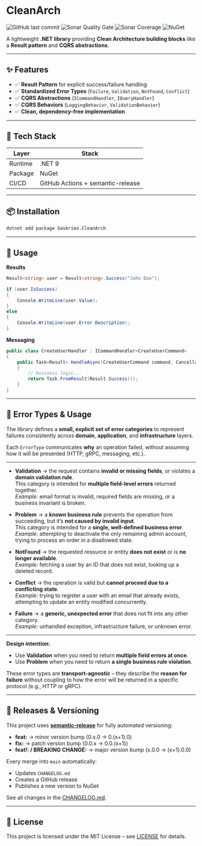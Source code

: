 # CleanArch

![GitHub last commit](https://img.shields.io/github/last-commit/gasbrieo/dotnet-cleanarch)
![Sonar Quality Gate](https://img.shields.io/sonar/quality_gate/gasbrieo_dotnet-cleanarch?server=https%3A%2F%2Fsonarcloud.io)
![Sonar Coverage](https://img.shields.io/sonar/coverage/gasbrieo_dotnet-cleanarch?server=https%3A%2F%2Fsonarcloud.io)
![NuGet](https://img.shields.io/nuget/v/Gasbrieo.CleanArch)

A lightweight **.NET library** providing **Clean Architecture building blocks** like a **Result pattern** and **CQRS abstractions**.

---

## ✨ Features

- ✅ **Result Pattern** for explicit success/failure handling
- ✅ **Standardized Error Types** (`Failure`, `Validation`, `NotFound`, `Conflict`)
- ✅ **CQRS Abstractions** (`ICommandHandler`, `IQueryHandler`)
- ✅ **CQRS Behaviors** (`LoggingBehavior`, `ValidationBehavior`)
- ✅ **Clean, dependency-free implementation**

---

## 🧱 Tech Stack

| Layer   | Stack                             |
| ------- | --------------------------------- |
| Runtime | .NET 9                            |
| Package | NuGet                             |
| CI/CD   | GitHub Actions + semantic-release |

---

## 📦 Installation

```bash
dotnet add package Gasbrieo.CleanArch
```

---

## 🚀 Usage

**Results**

```csharp
Result<string> user = Result<string>.Success("John Doe");

if (user.IsSuccess)
{
    Console.WriteLine(user.Value);
}
else
{
    Console.WriteLine(user.Error.Description);
}
```

**Messaging**

```csharp
public class CreateUserHandler : ICommandHandler<CreateUserCommand>
{
    public Task<Result> HandleAsync(CreateUserCommand command, CancellationToken ct)
    {
        // business logic...
        return Task.FromResult(Result.Success());
    }
}
```

---

## 🧱 Error Types & Usage

The library defines a **small, explicit set of error categories** to represent failures consistently across **domain**, **application**, and **infrastructure** layers.

Each `ErrorType` communicates **why** an operation failed, without assuming how it will be presented (HTTP, gRPC, messaging, etc.).

---

- **Validation** → the request contains **invalid or missing fields**, or violates a **domain validation rule**.  
  This category is intended for **multiple field-level errors** returned together.  
  _Example:_ email format is invalid, required fields are missing, or a business invariant is broken.

- **Problem** → a **known business rule** prevents the operation from succeeding, but it’s **not caused by invalid input**.  
  This category is intended for a **single, well-defined business error**.  
  _Example:_ attempting to deactivate the only remaining admin account, trying to process an order in a disallowed state.

- **NotFound** → the requested resource or entity **does not exist** or is **no longer available**.  
  _Example:_ fetching a user by an ID that does not exist, looking up a deleted record.

- **Conflict** → the operation is valid but **cannot proceed due to a conflicting state**.  
  _Example:_ trying to register a user with an email that already exists, attempting to update an entity modified concurrently.

- **Failure** → a **generic, unexpected error** that does not fit into any other category.  
  _Example:_ unhandled exception, infrastructure failure, or unknown error.

---

**Design intention:**  

- Use **Validation** when you need to return **multiple field errors at once**.  
- Use **Problem** when you need to return **a single business rule violation**.  

These error types are **transport-agnostic** – they describe the **reason for failure** without coupling to how the error will be returned in a specific protocol (e.g., HTTP or gRPC).

---

## 🔄 Releases & Versioning

This project uses **[semantic-release](https://semantic-release.gitbook.io/semantic-release/)** for fully automated versioning:

- **feat:** → minor version bump (0.x.0 → 0.(x+1).0)
- **fix:** → patch version bump (0.0.x → 0.0.(x+1))
- **feat!: / BREAKING CHANGE:** → major version bump (x.0.0 → (x+1).0.0)

Every merge into `main` automatically:

- Updates `CHANGELOG.md`
- Creates a GitHub release
- Publishes a new version to NuGet

See all changes in the [CHANGELOG.md](./CHANGELOG.md).

---

## 🪪 License

This project is licensed under the MIT License – see [LICENSE](LICENSE) for details.
